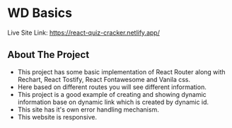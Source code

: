 # WD Basics

Live Site Link: https://react-quiz-cracker.netlify.app/

## About The Project
* This project has some basic implementation of React Router along with Rechart, React Tostify, React Fontawesome and Vanila css.
* Here based on different routes you will see different information.
* This project is a good example of creating and showing dynamic information base on dynamic link which is created by dynamic id.
* This site has it's own error handling mechanism.
* This website is responsive.
